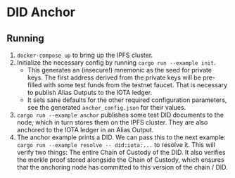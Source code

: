 # DID Anchor

## Running

1. `docker-compose up` to bring up the IPFS cluster.
2. Initialize the necessary config by running `cargo run --example init`.
   - This generates an (insecure!) mnemonic as the seed for private keys. The first address derived from the private keys will be pre-filled with some test funds from the testnet faucet. That is necessary to publish Alias Outputs to the IOTA ledger.
   - It sets sane defaults for the other required configuration parameters, see the generated `anchor_config.json` for their values.
3. `cargo run --example anchor` publishes some test DID documents to the node, which in turn stores them on the IPFS cluster. They are also anchored to the IOTA ledger in an Alias Output.
4. The anchor example prints a DID. We can pass this to the next example: `cargo run --example resolve -- did:iota:...` to resolve it. This will verify two things: The entire Chain of Custody of the DID. It also verifies the merkle proof stored alongside the Chain of Custody, which ensures that the anchoring node has committed to this version of the chain / DID.
